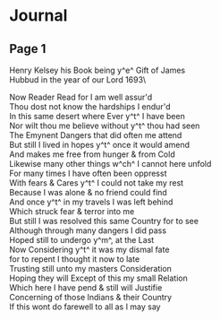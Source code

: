 # Journal

## Page 1

Henry Kelsey his Book being y^e^ Gift of James\
Hubbud in the year of our Lord 1693\

Now Reader Read for I am well assur'd\
Thou dost not know the hardships I endur'd\
In this same desert where Ever y^t^ I have been\
Nor wilt thou me believe without y^t^ thou had seen\
The Emynent Dangers that did often me attend\
But still I lived in hopes y^t^ once it would amend\
And makes me free from hunger & from Cold\
Likewise many other things w^ch^ I cannot here unfold\
For many times I have often been oppresst\
With fears & Cares y^t^ I could not take my rest\
Because I was alone & no friend could find\
And once y^t^ in my travels I was left behind\
Which struck fear & terror into me\
But still I was resolved this same Country for to see\
Although through many dangers I did pass\
Hoped still to undergo y^m^, at the Last\
Now Considering y^t^ it was my dismal fate\
for to repent I thought it now to late\
Trusting still unto my masters Consideration\
Hoping they will Except of this my small Relation\
Which here I have pend & still will Justifie\
Concerning of those Indians & their Country\
If this wont do farewell to all as I may say
